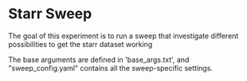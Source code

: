 Starr Sweep
====================================

The goal of this experiment is to run a sweep that investigate different possibilities to get the starr dataset working

The base arguments are defined in 'base_args.txt', and "sweep_config.yaml" contains all the sweep-specific settings.

